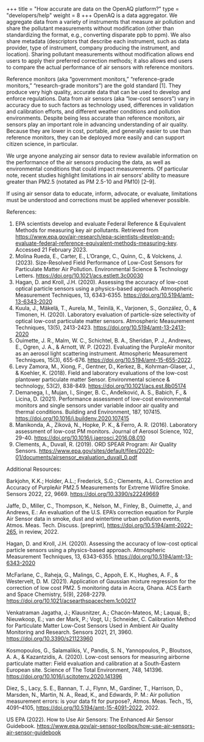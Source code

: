 +++
title = "How accurate are data on the OpenAQ platform?"
type = "developers/help"
weight = 8
+++
OpenAQ is a data aggregator. We aggregate data from a variety of instruments that measure air pollution and share the pollutant measurements without modification (other than standardizing the format, e.g., converting disparate ppb to ppm). We also share metadata (descriptors that describe each instrument, such as data provider, type of instrument, company producing the instrument, and location). Sharing pollutant measurements without modification allows end users to apply their preferred correction methods; it also allows end users to compare the actual performance of air sensors with reference monitors. 

Reference monitors (aka “government monitors,” “reference-grade monitors,” “research-grade monitors”) are the gold standard \[1]. They produce very high quality, accurate data that can be used to develop and enforce regulations. Data from air sensors (aka “low-cost sensors”) vary in accuracy due to such factors as technology used, differences in validation and calibration efforts, and different weather conditions and pollution environments. Despite being less accurate than reference monitors, air sensors play an important role in advancing understanding of air quality. Because they are lower in cost, portable, and generally easier to use than reference monitors, they can be deployed more easily and can support citizen science, in particular. 

We urge anyone analyzing air sensor data to review available information on the performance of the air sensors producing the data, as well as environmental conditions that could impact measurements. Of particular note, recent studies highlight limitations in air sensors’ ability to measure greater than PM2.5 (notated as PM 2.5-10 and PM10) \[2–9].

If using air sensor data to educate, inform, advocate, or evaluate, limitations must be understood and corrections must be applied whenever possible.

References:

1. EPA scientists develop and evaluate Federal Reference & Equivalent Methods for measuring key air pollutants. Retrieved from https://www.epa.gov/air-research/epa-scientists-develop-and-evaluate-federal-reference-equivalent-methods-measuring-key. Accessed 21 February 2023. 
2. Molina Rueda, E., Carter, E., L’Orange, C., Quinn, C., & Volckens, J. (2023). Size-Resolved Field Performance of Low-Cost Sensors for Particulate Matter Air Pollution. Environmental Science & Technology Letters. https://doi.org/10.1021/acs.estlett.3c00030 
3. Hagan, D. and Kroll, J.H. (2020). Assessing the accuracy of low-cost optical particle sensors using a physics-based approach. Atmospheric Measurement Techniques, 13, 6343-6355. https://doi.org/10.5194/amt-13-6343-2020 
4. Kuula, J., Mäkelä, T., Aurela, M., Teinilä, K., Varjonen, S., González, Ó., & Timonen, H. (2020). Laboratory evaluation of particle-size selectivity of optical low-cost particulate matter sensors. Atmospheric Measurement Techniques, 13(5), 2413-2423. https://doi.org/10.5194/amt-13-2413-2020 
5. Ouimette, J. R., Malm, W. C., Schichtel, B. A., Sheridan, P. J., Andrews, E., Ogren, J. A., & Arnott, W. P. (2022). Evaluating the PurpleAir monitor as an aerosol light scattering instrument. Atmospheric Measurement Techniques, 15(3), 655-676. https://doi.org/10.5194/amt-15-655-2022. 
6. Levy Zamora, M., Xiong, F., Gentner, D., Kerkez, B., Kohrman-Glaser, J., & Koehler, K. (2018). Field and laboratory evaluations of the low-cost plantower particulate matter Sensor. Environmental science & technology, 53(2), 838-849. https://doi.org/10.1021/acs.est.8b05174 
7. Demanega, I., Mujan, I., Singer, B. C., Anđelković, A. S., Babich, F., & Licina, D. (2021). Performance assessment of low-cost environmental monitors and single sensors under variable indoor air quality and thermal conditions. Building and Environment, 187, 107415. https://doi.org/10.1016/j.buildenv.2020.107415 
8. Manikonda, A., Zíková, N., Hopke, P. K., & Ferro, A. R. (2016). Laboratory assessment of low-cost PM monitors. Journal of Aerosol Science, 102, 29-40. https://doi.org/10.1016/j.jaerosci.2016.08.010 
9. C﻿lements, A., Duvall, R. (2019). ORD SPEAR Program: Air Quality Sensors. https://www.epa.gov/sites/default/files/2020-01/documents/airsensor_evaluation_duvall_0.pdf

Additional Resources:

Barkjohn, K.K.; Holder, A.L.; Frederick, S.G.; Clements, A.L. Correction and Accuracy of PurpleAir PM2.5 Measurements for Extreme Wildfire Smoke. Sensors 2022, 22, 9669. https://doi.org/10.3390/s22249669

Jaffe, D., Miller, C., Thompson, K., Nelson, M., Finley, B., Ouimette, J., and Andrews, E.: An evaluation of the U.S. EPA’s correction equation for Purple Air Sensor data in smoke, dust and wintertime urban pollution events, Atmos. Meas. Tech. Discuss. \[preprint], https://doi.org/10.5194/amt-2022-265, in review, 2022.

Hagan, D. and Kroll, J.H. (2020). Assessing the accuracy of low-cost optical particle sensors using a physics-based approach. Atmospheric Measurement Techniques, 13, 6343-6355. https://doi.org/10.5194/amt-13-6343-2020 

McFarlane, C., Raheja, G., Malings, C., Appoh, E. K., Hughes, A. F., & Westervelt, D. M. (2021). Application of Gaussian mixture regression for the correction of low cost PM2. 5 monitoring data in Accra, Ghana. ACS Earth and Space Chemistry, 5(9), 2268-2279. https://doi.org/10.1021/acsearthspacechem.1c00217 

Venkatraman Jagatha, J.; Klausnitzer, A.; Chacón-Mateos, M.; Laquai, B.; Nieuwkoop, E.; van der Mark, P.; Vogt, U.; Schneider, C. Calibration Method for Particulate Matter Low-Cost Sensors Used in Ambient Air Quality Monitoring and Research. Sensors 2021, 21, 3960. https://doi.org/10.3390/s21123960

Kosmopoulos, G., Salamalikis, V., Pandis, S. N., Yannopoulos, P., Bloutsos, A. A., & Kazantzidis, A. (2020). Low-cost sensors for measuring airborne particulate matter: Field evaluation and calibration at a South-Eastern European site. Science of The Total Environment, 748, 141396. https://doi.org/10.1016/j.scitotenv.2020.141396 

Diez, S., Lacy, S. E., Bannan, T. J., Flynn, M., Gardiner, T., Harrison, D., Marsden, N., Martin, N. A., Read, K., and Edwards, P. M.: Air pollution measurement errors: is your data fit for purpose?, Atmos. Meas. Tech., 15, 4091–4105, https://doi.org/10.5194/amt-15-4091-2022, 2022. 

US EPA (2022). How to Use Air Sensors: The Enhanced Air Sensor Guidebook. https://www.epa.gov/air-sensor-toolbox/how-use-air-sensors-air-sensor-guidebook